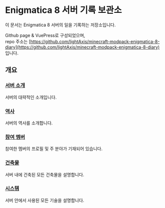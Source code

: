 # Enigmatica 8 서버 기록 보관소

이 문서는 Enigmatica 8 서버의 일을 기록하는 저장소입니다.

Github page & VuePress로 구성되었으며,  
repo 주소는 [https://github.com/lightAxis/minecraft-modpack-enigmatica-8-diary](https://github.com/lightAxis/minecraft-modpack-enigmatica-8-diary)
입니다.

## 개요

### [서버 소개](introduction/introduction.md)

서버의 대략적인 소개입니다.

### [역사](history/history.md)

서버의 역사를 소개합니다.

### [참여 멤버](members/members.md)

참여한 멤버의 프로필 및 주 분야가 기재되어 있습니다.

### [건축물](buildings/buildings.md)

서버 내에 건축된 모든 건축물을 설명합니다.

### [시스템](systems/system.md)

서버 안에서 사용된 모든 기술을 설명합니다.